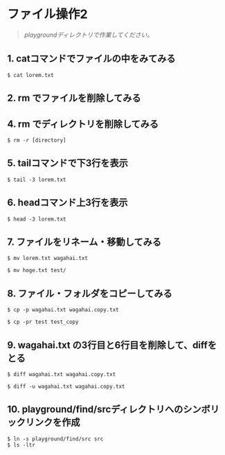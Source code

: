 
# ファイル操作2

> *playgroundディレクトリで作業してください。*


## 1. catコマンドでファイルの中をみてみる

```console
$ cat lorem.txt
```

## 2. rm でファイルを削除してみる

## 4. rm でディレクトリを削除してみる

```console
$ rm -r [directory]
```

## 5. tailコマンドで下3行を表示

```console
$ tail -3 lorem.txt
```

## 6. headコマンド上3行を表示

```console
$ head -3 lorem.txt
```


## 7. ファイルをリネーム・移動してみる

```console
$ mv lorem.txt wagahai.txt
```

```console
$ mv hoge.txt test/
```

## 8. ファイル・フォルダをコピーしてみる

```console
$ cp -p wagahai.txt wagahai.copy.txt
```

```console
$ cp -pr test test_copy
```


## 9. wagahai.txt の3行目と6行目を削除して、diffをとる

```console
$ diff wagahai.txt wagahai.copy.txt
```

```console
$ diff -u wagahai.txt wagahai.copy.txt
```

## 10. playground/find/srcディレクトリへのシンボリックリンクを作成

```console
$ ln -s playground/find/src src
$ ls -ltr
```
